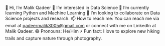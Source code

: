 👋 Hi, I’m Malik Qadeer
👀 I’m interested in Data Science
🌱 I’m currently learning Python and Machine Learning
💞️ I’m looking to collaborate on Data Science projects and research.
📫 How to reach me: You can reach me via email at qadeermalik3005@gmail.com or connect with me on LinkedIn at Malik Qadeer.
😄 Pronouns: He/Him
⚡ Fun fact: I love to explore new hiking trails and capture nature through photography.





<!---
malikqadeer12/malikqadeer12 is a ✨ special ✨ repository because its `README.md` (this file) appears on your GitHub profile.
You can click the Preview link to take a look at your changes.
--->
